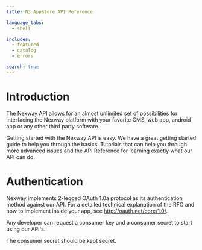 ```yaml
---
title: N3 AppStore API Reference

language_tabs:
  - shell

includes:
  - featured
  - catalog
  - errors

search: true
---
```


# Introduction

The Nexway API allows for an almost unlimited set of possibilities for interfacing the Nexway platform with your favorite CMS, web app, android app or any other third party software.

Getting started with the Nexway API is easy. We have a great getting started guide to help you through the basics. Tutorials that can help you through more advanced issues and the API Reference for learning exactly what our API can do.

# Authentication

Nexway implements 2-legged OAuth 1.0a protocol as its authentication method against our API. For a detailed technical explanation of the RFC and how to implement inside your app, see http://oauth.net/core/1.0/.

Any developer can request a consumer key and a consumer secret to start using our API's.

<aside class="notice">
The consumer secret should be kept secret.
</aside>